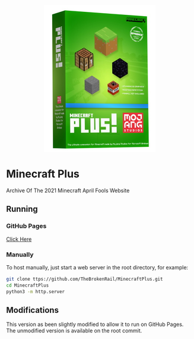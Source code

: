 <p align="center">
    <img src="box.jpg" alt="The Product"></img>
</o>

# Minecraft Plus
Archive Of The 2021 Minecraft April Fools Website

## Running

### GitHub Pages
[Click Here](https://thebrokenrail.github.io/MinecraftPlus)

### Manually
To host manually, just start a web server in the root directory, for example:
```sh
git clone ttps://github.com/TheBrokenRail/MinecraftPlus.git
cd MinecraftPlus
python3 -m http.server
```

## Modifications
This version as been slightly modified to allow it to run on GitHub Pages. The unmodified version is available on the root commit.
